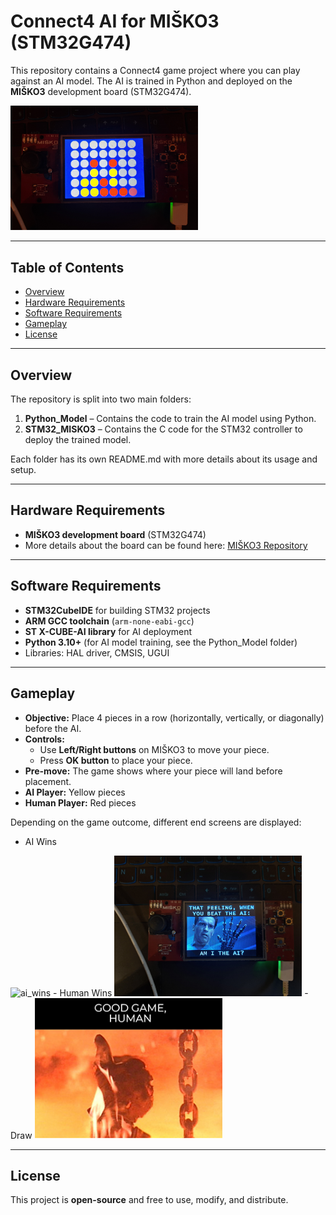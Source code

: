 # Connect4 AI for MIŠKO3 (STM32G474)

This repository contains a Connect4 game project where you can play against an AI model. The AI is trained in Python and deployed on the **MIŠKO3** development board (STM32G474).

<img src="media/connect4_game.jpg" alt="connect4_game" width="300"/>

---

## Table of Contents
- [Overview](#overview)
- [Hardware Requirements](#hardware-requirements)
- [Software Requirements](#software-requirements)
- [Gameplay](#gameplay)
- [License](#license)

---

## Overview

The repository is split into two main folders:

1. **Python_Model** – Contains the code to train the AI model using Python.  
2. **STM32_MISKO3** – Contains the C code for the STM32 controller to deploy the trained model.  

Each folder has its own README.md with more details about its usage and setup.

---

## Hardware Requirements

- **MIŠKO3 development board** (STM32G474)  
- More details about the board can be found here: [MIŠKO3 Repository](https://github.com/mjankovec/MiSKo3)

---

## Software Requirements

- **STM32CubeIDE** for building STM32 projects  
- **ARM GCC toolchain** (`arm-none-eabi-gcc`)  
- **ST X-CUBE-AI library** for AI deployment  
- **Python 3.10+** (for AI model training, see the Python_Model folder)  
- Libraries: HAL driver, CMSIS, UGUI  

---

## Gameplay

- **Objective:** Place 4 pieces in a row (horizontally, vertically, or diagonally) before the AI.  
- **Controls:**  
  - Use **Left/Right buttons** on MIŠKO3 to move your piece.  
  - Press **OK button** to place your piece.  
- **Pre-move:** The game shows where your piece will land before placement.  
- **AI Player:** Yellow pieces  
- **Human Player:** Red pieces  

Depending on the game outcome, different end screens are displayed:  
- AI Wins 
<img src="media/ai_won.jpg" alt="ai_wins" width="300"/>
- Human Wins  
<img src="media/human_won.jpg" alt="human_wins" width="300"/>
- Draw  
<img src="media/draw.png" alt="draw" width="300"/>



---

## License

This project is **open-source** and free to use, modify, and distribute.
